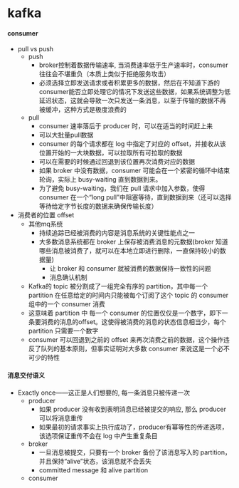 # kafka



#### consumer
- pull vs push
    - push
        - broker控制着数据传输速率, 当消费速率低于生产速率时，consumer 往往会不堪重负（本质上类似于拒绝服务攻击）
        - 必须选择立即发送请求或者积累更多的数据，然后在不知道下游的consumer能否立即处理它的情况下发送这些数据，如果系统调整为低延迟状态，这就会导致一次只发送一条消息，以至于传输的数据不再被缓冲，这种方式是极度浪费的
    - pull
        - consumer 速率落后于 producer 时，可以在适当的时间赶上来 
        - 可以大批量pull数据
        - consumer 的每个请求都在 log 中指定了对应的 offset，并接收从该位置开始的一大块数据，可以拉取所有可拉取的数据
        - 可以在需要的时候通过回退到该位置再次消费对应的数据
        - 如果 broker 中没有数据，consumer 可能会在一个紧密的循环中结束轮询，实际上 busy-waiting 直到数据到来。
        - 为了避免 busy-waiting，我们在 pull 请求中加入参数，使得 consumer 在一个“long pull”中阻塞等待，直到数据到来（还可以选择等待给定字节长度的数据来确保传输长度）
- 消费者的位置 offset
    - 其他mq系统
        - 持续追踪已经被消费的内容是消息系统的关键性能点之一
        - 大多数消息系统都在 broker 上保存被消费消息的元数据(broker 知道哪些消息被消费了，就可以在本地立即进行删除，一直保持较小的数据量)
            - 让 broker 和 consumer 就被消费的数据保持一致性的问题
            - 消息确认机制
    - Kafka的 topic 被分割成了一组完全有序的 partition，其中每一个 partition 在任意给定的时间内只能被每个订阅了这个 topic 的 consumer 组中的一个 consumer 消费
    - 这意味着 partition 中 每一个 consumer 的位置仅仅是一个数字，即下一条要消费的消息的offset。这使得被消费的消息的状态信息相当少，每个 partition 只需要一个数字
    - consumer 可以回退到之前的 offset 来再次消费之前的数据，这个操作违反了队列的基本原则，但事实证明对大多数 consumer 来说这是一个必不可少的特性
    
    
#### 消息交付语义
- Exactly once——这正是人们想要的, 每一条消息只被传递一次
    - producer
        - 如果 producer 没有收到表明消息已经被提交的响应, 那么 producer 可以将消息重传
        - 如果最初的请求事实上执行成功了，producer有幂等性的传递选项，该选项保证重传不会在 log 中产生重复条目
    - broker
        -  一旦消息被提交，只要有一个 broker 备份了该消息写入的 partition，并且保持“alive”状态，该消息就不会丢失
        -  committed message 和 alive partition 
    - consumer